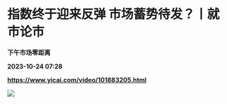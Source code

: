 # 指数终于迎来反弹 市场蓄势待发？丨就市论市
**下午市场零距离**

**2023-10-24 07:28**

**https://www.yicai.com/video/101883205.html**

![](http://imgcdn.yicai.com/vms-new/2023/10/04ca7ea1-5641-4164-bda0-cfaf3edf05e8_tS3r.jpg)